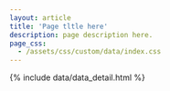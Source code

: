 ```yaml
---
layout: article
title: 'Page tltle here'
description: page description here.
page_css:
  - /assets/css/custom/data/index.css
---
```


<div id="detail-container">
	{% include data/data_detail.html %}
</div>

<script src="/assets/js/ext/xml2json.js"></script>
<script src="/assets/js/catalog_detail.js"></script>

<script async defer src="https://maps.googleapis.com/maps/api/js?key=INSERT_KEY_HERE&callback=initMap"></script>

